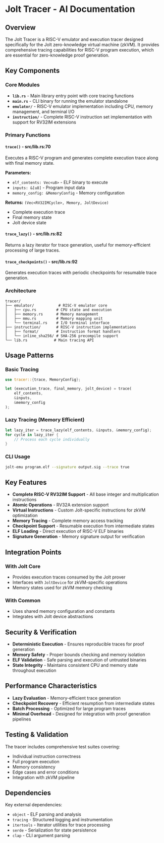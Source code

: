 # Jolt Tracer - AI Documentation

## Overview

The Jolt Tracer is a RISC-V emulator and execution tracer designed specifically for the Jolt zero-knowledge virtual machine (zkVM). It provides comprehensive tracing capabilities for RISC-V program execution, which are essential for zero-knowledge proof generation.

## Key Components

### Core Modules

- **`lib.rs`** - Main library entry point with core tracing functions
- **`main.rs`** - CLI binary for running the emulator standalone
- **`emulator/`** - RISC-V emulator implementation including CPU, memory management, and terminal I/O
- **`instruction/`** - Complete RISC-V instruction set implementation with support for RV32IM extensions

### Primary Functions

#### `trace()` - src/lib.rs:70
Executes a RISC-V program and generates complete execution trace along with final memory state.

**Parameters:**
- `elf_contents: Vec<u8>` - ELF binary to execute
- `inputs: &[u8]` - Program input data
- `memory_config: &MemoryConfig` - Memory configuration

**Returns:** `(Vec<RV32IMCycle>, Memory, JoltDevice)`
- Complete execution trace
- Final memory state
- Jolt device state

#### `trace_lazy()` - src/lib.rs:82
Returns a lazy iterator for trace generation, useful for memory-efficient processing of large traces.

#### `trace_checkpoints()` - src/lib.rs:92
Generates execution traces with periodic checkpoints for resumable trace generation.

### Architecture

```
tracer/
├── emulator/           # RISC-V emulator core
│   ├── cpu.rs         # CPU state and execution
│   ├── memory.rs      # Memory management
│   ├── mmu.rs         # Memory mapping unit
│   └── terminal.rs    # I/O terminal interface
├── instruction/       # RISC-V instruction implementations
│   ├── format/        # Instruction format handlers
│   └── inline_sha256/ # SHA-256 precompile support
└── lib.rs            # Main tracing API
```

## Usage Patterns

### Basic Tracing
```rust
use tracer::{trace, MemoryConfig};

let (execution_trace, final_memory, jolt_device) = trace(
    elf_contents,
    &inputs,
    &memory_config
);
```

### Lazy Tracing (Memory Efficient)
```rust
let lazy_iter = trace_lazy(elf_contents, &inputs, &memory_config);
for cycle in lazy_iter {
    // Process each cycle individually
}
```

### CLI Usage
```bash
jolt-emu program.elf --signature output.sig --trace true
```

## Key Features

- **Complete RISC-V RV32IM Support** - All base integer and multiplication instructions
- **Atomic Operations** - RV32A extension support
- **Virtual Instructions** - Custom Jolt-specific instructions for zkVM optimization
- **Memory Tracing** - Complete memory access tracking
- **Checkpoint Support** - Resumable execution from intermediate states
- **ELF Loading** - Direct execution of RISC-V ELF binaries
- **Signature Generation** - Memory signature output for verification

## Integration Points

### With Jolt Core
- Provides execution traces consumed by the Jolt prover
- Interfaces with `JoltDevice` for zkVM-specific operations
- Memory states used for zkVM memory checking

### With Common
- Uses shared memory configuration and constants
- Integrates with Jolt device abstractions

## Security & Verification

- **Deterministic Execution** - Ensures reproducible traces for proof generation
- **Memory Safety** - Proper bounds checking and memory isolation
- **ELF Validation** - Safe parsing and execution of untrusted binaries
- **State Integrity** - Maintains consistent CPU and memory state throughout execution

## Performance Characteristics

- **Lazy Evaluation** - Memory-efficient trace generation
- **Checkpoint Recovery** - Efficient resumption from intermediate states
- **Batch Processing** - Optimized for large program traces
- **Minimal Overhead** - Designed for integration with proof generation pipelines

## Testing & Validation

The tracer includes comprehensive test suites covering:
- Individual instruction correctness
- Full program execution
- Memory consistency
- Edge cases and error conditions
- Integration with zkVM pipeline

## Dependencies

Key external dependencies:
- `object` - ELF parsing and analysis
- `tracing` - Structured logging and instrumentation
- `itertools` - Iterator utilities for trace processing
- `serde` - Serialization for state persistence
- `clap` - CLI argument parsing